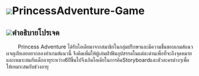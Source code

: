 # ![](/img/gamepad.png)PrincessAdventure-Game

## ![](/img/home.png)คำอธิบายโปรเจค
&nbsp;&nbsp;&nbsp;&nbsp;&nbsp;&nbsp;&nbsp;&nbsp;Princess Adventure ได้รับไอเดียมาจากสมาชิกในกลุ่มปรึกษาและมีความชื่นชอบเกมส์แนวผจญภัยเลยอยากลองทำเกมส์แนวนี้ จึงคิดเพิ่มให้ผู้เล่นฝ่าฟันอุปสรรคในแต่ละด่านเพื่อที่จะถึงจุดหมายและเหมาะสมกับเด็กอายุระหว่าง6ปีขึ้นไปจึงเกิดไอเดียในการคิดStoryboardและตัวละครต่างๆเพื่อให้เหมาะสมกับช่วงอายุ



